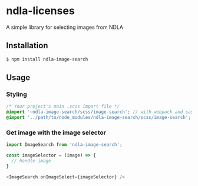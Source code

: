 # ndla-licenses

A simple library for selecting images from NDLA

## Installation

```sh
$ npm install ndla-image-search
```

## Usage

### Styling

```scss
/* Your project's main .scss import file */
@import '~ndla-image-search/scss/image-search'; // with webpack and sass-loader
@import '../path/to/node_modules/ndla-image-search/scss/image-search'; // direct reference
```

### Get image with the image selector

```js
import ImageSearch from 'ndla-image-search';

const imageSelector = (image) => {
  // handle image
}

<ImageSearch onImageSelect={imageSelector} />
```
